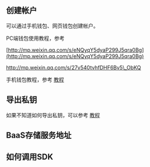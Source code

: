 ## 创建帐户

可以通过手机钱包、网页钱包创建帐户。

PC端钱包使用教程，参考 



[http://mp.weixin.qq.com/s/eNQyqY5dyaP299J5qra0Bg](http://mp.weixin.qq.com/s/eNQyqY5dyaP299J5qra0Bg)

http://mp.weixin.qq.com/s/27v540tvhfDHF6Bv5\_ObKQ

手机钱包教程，参考 [教程](#)

## 导出私钥

如果不知道如何导出私钥，可以参考 [教程](https://forum.gxb.io/topic/130/gxs-移动端钱包发布-说明文档-ios审核已通过/2)

## BaaS存储服务地址

## 如何调用SDK



